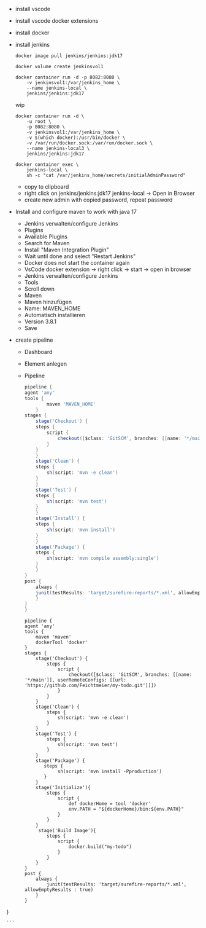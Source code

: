 - install vscode
- install vscode docker extensions
- install docker
- install jenkins

    ```
    docker image pull jenkins/jenkins:jdk17
    ```

    ```
    docker volume create jenkinsvol1  
    ```

    ```
    docker container run -d -p 8082:8080 \ 
        -v jenkinsvol1:/var/jenkins_home \
        --name jenkins-local \
        jenkins/jenkins:jdk17
    ```

    wip
    ```
    docker container run -d \
        -u root \
        -p 8082:8080 \
        -v jenkinsvol1:/var/jenkins_home \
        -v $(which docker):/usr/bin/docker \
        -v /var/run/docker.sock:/var/run/docker.sock \
        --name jenkins-local3 \
        jenkins/jenkins:jdk17
    ```

    ```
    docker container exec \                
        jenkins-local \
        sh -c "cat /var/jenkins_home/secrets/initialAdminPassword"
    ```
  - copy to clipboard
  - right click on jenkins/jenkins:jdk17 jenkins-local -> Open in Browser
  - create new admin with copied password, repeat password
- Install and configure maven to work with java 17
  - Jenkins verwalten/configure Jenkins
  - Plugins
  - Available Plugins
  - Search for Maven
  - Install "Maven Integration Plugin"
  - Wait until done and select "Restart Jenkins"
  - Docker does not start the container again
  - VsCode docker extension -> right click -> start -> open in browser
  - Jenkins verwalten/configure Jenkins
  - Tools
  - Scroll down
  - Maven
  - Maven hinzufügen
  - Name: MAVEN_HOME
  - Automatisch installieren
  - Version 3.8.1
  - Save
- create pipeline
  - Dashboard
  - Element anlegen
  - Pipeline
    ```groovy
    pipeline {
    agent 'any'
    tools {
            maven 'MAVEN_HOME'
        }
    stages {
        stage('Checkout') {
        steps {
            script {
                checkout([$class: 'GitSCM', branches: [[name: '*/main']], userRemoteConfigs: [[url: 'https://github.com/Feichtmeier/calctests.git']]])
            }
        }
        }
        stage('Clean') {
        steps {
            sh(script: 'mvn -e clean')
        }
        }
        stage('Test') {
        steps {
            sh(script: 'mvn test')
        }
        }
        stage('Install') {
        steps {
            sh(script: 'mvn install')
        }
        }
        stage('Package') {
        steps {
            sh(script: 'mvn compile assembly:single')
        }
        }
    }
    post {
        always {
        junit(testResults: 'target/surefire-reports/*.xml', allowEmptyResults : true)
        }
    }
    }
    ```

    ```
    pipeline {
    agent 'any'
    tools {
        maven 'maven'
        dockerTool 'docker'
    }
    stages {
        stage('Checkout') {
            steps {
                script {
                    checkout([$class: 'GitSCM', branches: [[name: '*/main']], userRemoteConfigs: [[url: 'https://github.com/Feichtmeier/my-todo.git']]])
                }
            }
        }
        stage('Clean') {
            steps {
                sh(script: 'mvn -e clean')
            }
        }
        stage('Test') {
            steps {
                sh(script: 'mvn test')
            }
        }
        stage('Package') {
           steps {
                sh(script: 'mvn install -Pproduction')
           }
        }
        stage('Initialize'){
            steps {
                script {
                    def dockerHome = tool 'docker'
                    env.PATH = "${dockerHome}/bin:${env.PATH}"
                }
            }
        }
         stage('Build Image'){
            steps {
                script {
                    docker.build("my-todo")
                }
            }
        }
    }
    post {
        always {
            junit(testResults: 'target/surefire-reports/*.xml', allowEmptyResults : true)
        }
    }
}
    
    ```